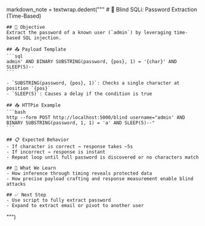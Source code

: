 markdown_note = textwrap.dedent("""
    # 🔐 Blind SQLi: Password Extraction (Time-Based)

    ## 🎯 Objective
    Extract the password of a known user (`admin`) by leveraging time-based SQL injection.

    ## 📤 Payload Template
    ```sql
    admin' AND BINARY SUBSTRING(password, {pos}, 1) = '{char}' AND SLEEP(5)-- 
    ```

    - `SUBSTRING(password, {pos}, 1)`: Checks a single character at position `{pos}`
    - `SLEEP(5)`: Causes a delay if the condition is true

    ## 📥 HTTPie Example
    ```bash
    http --form POST http://localhost:5000/blind username="admin' AND BINARY SUBSTRING(password, 1, 1) = 'a' AND SLEEP(5)--"
    ```

    ## 📋 Expected Behavior
    - If character is correct → response takes ~5s
    - If incorrect → response is instant
    - Repeat loop until full password is discovered or no characters match

    ## 🧠 What We Learn
    - How inference through timing reveals protected data
    - How precise payload crafting and response measurement enable blind attacks

    ## ✅ Next Step
    - Use script to fully extract password
    - Expand to extract email or pivot to another user
""")